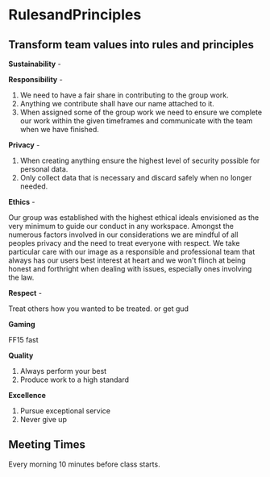 # RulesandPrinciples
## Transform team values into rules and principles

**Sustainability** -
<!--Justin-->
**Responsibility** -

1. We need to have a fair share in contributing to the group work.
2. Anything we contribute shall have our name attached to it.
3. When assigned some of the group work we need to ensure we complete our work within the given timeframes and communicate with the team when we have finished.

**Privacy** - 
1. When creating anything ensure the highest level of security possible for personal data.
2. Only collect data that is necessary and discard safely when no longer needed.
<!--Matt-->
**Ethics** - 

Our group was established with the highest ethical ideals envisioned as the very minimum to guide our conduct in any workspace. Amongst the numerous factors involved in our considerations we are mindful of all peoples privacy and the need to treat everyone with respect. We take particular care with our image as a responsible and professional team that always has our users best interest at heart and we won't flinch at being honest and forthright when dealing with issues, especially ones involving the law. 

**Respect** -

Treat others how you wanted to be treated. or get gud
<!--Swar-->
**Gaming**

FF15 fast
<!--Swar-->
**Quality**
1. Always perform your best
2. Produce work to a high standard
<!--Mak-->
**Excellence**
1. Pursue exceptional service
2. Never give up
<!--Mak-->

## Meeting Times
Every morning 10 minutes before class starts.
